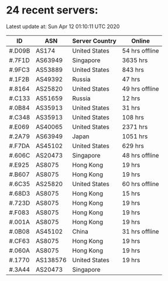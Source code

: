 # 24 recent servers:

Latest update at: Sun Apr 12 01:10:11 UTC 2020

| ID | ASN | Server Country | Online |
| -- | --- | -------------- | ------ |
| #.D09B | AS174 | United States | 54 hrs offline |
| #.7F1D | AS63949 | Singapore | 3635 hrs |
| #.9FC3 | AS53889 | United States | 843 hrs |
| #.1F2B | AS49392 | Russia | 47 hrs |
| #.8164 | AS25820 | United States | 49 hrs offline |
| #.C133 | AS51659 | Russia | 12 hrs |
| #.0B84 | AS35913 | United States | 31 hrs |
| #.C348 | AS35913 | United States | 108 hrs |
| #.E069 | AS40065 | United States | 2371 hrs |
| #.2A79 | AS63949 | Japan | 1051 hrs |
| #.F7DA | AS45102 | United States | 629 hrs |
| #.606C | AS20473 | Singapore | 48 hrs offline |
| #.E925 | AS8075 | Hong Kong | 19 hrs |
| #.B607 | AS8075 | Hong Kong | 19 hrs |
| #.6C35 | AS25820 | United States | 60 hrs offline |
| #.68D3 | AS8075 | Hong Kong | 15 hrs |
| #.723D | AS8075 | Hong Kong | 19 hrs |
| #.F083 | AS8075 | Hong Kong | 19 hrs |
| #.001A | AS8075 | Hong Kong | 19 hrs |
| #.0B08 | AS45102 | China | 31 hrs offline |
| #.CF63 | AS8075 | Hong Kong | 19 hrs |
| #.060A | AS8075 | Hong Kong | 19 hrs |
| #.1770 | AS138576 | United States | 19 hrs |
| #.3A44 | AS20473 | Singapore | |

